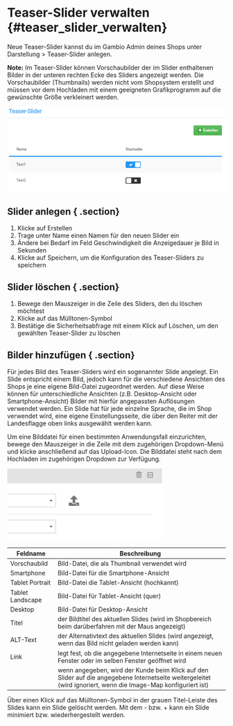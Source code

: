 # Teaser-Slider verwalten {#teaser_slider_verwalten}

Neue Teaser-Slider kannst du im Gambio Admin deines Shops unter Darstellung \> Teaser-Slider anlegen.

**Note:** Im Teaser-Slider können Vorschaubilder der im Slider enthaltenen Bilder in der unteren rechten Ecke des Sliders angezeigt werden. Die Vorschaubilder \(Thumbnails\) werden nicht vom Shopsystem erstellt und müssen vor dem Hochladen mit einem geeigneten Grafikprogramm auf die gewünschte Größe verkleinert werden.

![](Bilder/Abb144_TeaserSlider.PNG "Teaser-Slider im Gambio Admin")

## Slider anlegen { .section}

1.  Klicke auf Erstellen
2.  Trage unter Name einen Namen für den neuen Slider ein
3.  Ändere bei Bedarf im Feld Geschwindigkeit die Anzeigedauer je Bild in Sekunden
4.  Klicke auf Speichern, um die Konfiguration des Teaser-Sliders zu speichern

## Slider löschen { .section}

1.  Bewege den Mauszeiger in die Zeile des Sliders, den du löschen möchtest
2.  Klicke auf das Mülltonen-Symbol
3.  Bestätige die Sicherheitsabfrage mit einem Klick auf Löschen, um den gewählten Teaser-Slider zu löschen

## Bilder hinzufügen { .section}

Für jedes Bild des Teaser-Sliders wird ein sogenannter Slide angelegt. Ein Slide entspricht einem Bild, jedoch kann für die verschiedene Ansichten des Shops je eine eigene Bild-Datei zugeordnet werden. Auf diese Weise können für unterschiedliche Ansichten \(z.B. Desktop-Ansicht oder Smartphone-Ansicht\) Bilder mit hierfür angepassten Auflösungen verwendet werden. Ein Slide hat für jede einzelne Sprache, die im Shop verwendet wird, eine eigene Einstellungsseite, die über den Reiter mit der Landesflagge oben links ausgewählt werden kann.

Um eine Bilddatei für einen bestimmten Anwendungsfall einzurichten, bewege den Mauszeiger in die Zeile mit dem zugehörigen Dropdown-Menü und klicke anschließend auf das Upload-Icon. Die Bilddatei steht nach dem Hochladen im zugehörigen Dropdown zur Verfügung.

![](Bilder/SlideUpload.png "Upload-Symbol für das Hochladen eines Bildes im Slide")

|Feldname|Beschreibung|
|--------|------------|
|Vorschaubild|Bild-Datei, die als Thumbnail verwendet wird|
|Smartphone|Bild-Datei für die Smartphone-Ansicht|
|Tablet Portrait|Bild-Datei die Tablet-Ansicht \(hochkannt\)|
|Tablet Landscape|Bild-Datei für Tablet-Ansicht \(quer\)|
|Desktop|Bild-Datei für Desktop-Ansicht|
|Titel|der Bildtitel des aktuellen Slides \(wird im Shopbereich beim darüberfahren mit der Maus angezeigt\)|
|ALT-Text|der Alternativtext des aktuellen Slides \(wird angezeigt, wenn das Bild nicht geladen werden kann\)|
|Link|legt fest, ob die angegebene Internetseite in einem neuen Fenster oder im selben Fenster geöffnet wird|
| |wenn angegeben, wird der Kunde beim Klick auf den Slider auf die angegebene Internetseite weitergeleitet \(wird ignoriert, wenn die Image-Map konfiguriert ist\)|

Über einen Klick auf das Mülltonen-Symbol in der grauen Titel-Leiste des Slides kann ein Slide gelöscht werden. Mit dem - bzw. + kann ein Slide minimiert bzw. wiederhergestellt werden.




